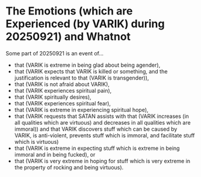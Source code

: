 The Emotions (which are Experienced (by VARIK) during 20250921) and Whatnot
===========================================================================

Some part of 20250921 is an event of...

* that (VARIK is extreme in being glad about being agender),
* that (VARIK expects that VARIK is killed or something, and the justification is relevant to that (VARIK is transgender)),
* that (VARIK is not afraid about VARIK),
* that (VARIK experiences spiritual pain),
* that (VARIK spiritually desires),
* that (VARIK experiences spiritual fear),
* that (VARIK is extreme in experiencing spiritual hope),
* that (VARIK requests that SATAN assists with that (VARIK increases (in all qualities which are virtuous) and decreases in all qualities which are immoral)) and that VARIK discovers stuff which can be caused by VARIK, is anti-violent, prevents stuff which is immoral, and facilitate stuff which is virtuous)
* that (VARIK is extreme in expecting stuff which is extreme in being immoral and in being fucked), or
* that (VARIK is very extreme in hoping for stuff which is very extreme in the property of rocking and being virtuous).
